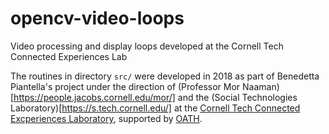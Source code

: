 # opencv-video-loops

Video processing and display loops developed at the Cornell Tech
Connected Experiences Lab

The routines in directory `src/` were developed in 2018 as part of
Benedetta Piantella's project under the direction of (Professor Mor
Naaman)[https://people.jacobs.cornell.edu/mor/] and the (Social
Technologies Laboratory)[https://s.tech.cornell.edu/] at the [Cornell
Tech Connected Excperiences
Laboratory](http://cx.jacobs.cornell.edu/), supported by
[OATH](https://www.oath.com/).
